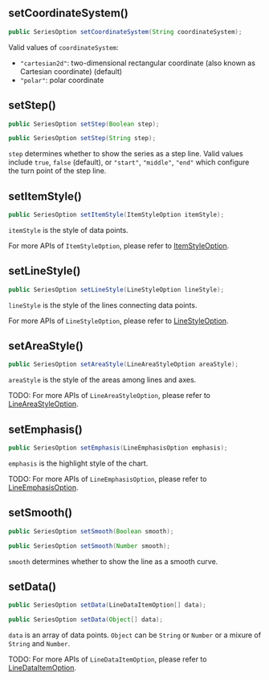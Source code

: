 ## setCoordinateSystem()

```java
public SeriesOption setCoordinateSystem(String coordinateSystem);
```

Valid values of `coordinateSystem`:
- `"cartesian2d"`: two-dimensional rectangular coordinate (also known as Cartesian coordinate) (default)
- `"polar"`: polar coordinate

## setStep()

```java
public SeriesOption setStep(Boolean step);

public SeriesOption setStep(String step);
```

`step` determines whether to show the series as a step line. Valid values include `true`, `false` (default), or `"start"`, `"middle"`, `"end"` which configure the turn point of the step line.

## setItemStyle()

```java
public SeriesOption setItemStyle(ItemStyleOption itemStyle);
```

`itemStyle` is the style of data points.

For more APIs of `ItemStyleOption`, please refer to [ItemStyleOption](component-apis/item-style-option).

## setLineStyle()

```java
public SeriesOption setLineStyle(LineStyleOption lineStyle);
```

`lineStyle` is the style of the lines connecting data points.

For more APIs of `LineStyleOption`, please refer to [LineStyleOption](component-apis/line-style-option).

## setAreaStyle()

```java
public SeriesOption setAreaStyle(LineAreaStyleOption areaStyle);
```

`areaStyle` is the style of the areas among lines and axes.

TODO: For more APIs of `LineAreaStyleOption`, please refer to [LineAreaStyleOption](component-apis/line-area-style-option).

## setEmphasis()

```java
public SeriesOption setEmphasis(LineEmphasisOption emphasis);
```

`emphasis` is the highlight style of the chart.

TODO: For more APIs of `LineEmphasisOption`, please refer to [LineEmphasisOption](component-apis/line-emphasis-option).

## setSmooth()

```java
public SeriesOption setSmooth(Boolean smooth);

public SeriesOption setSmooth(Number smooth);
```

`smooth` determines whether to show the line as a smooth curve.

## setData()

```java
public SeriesOption setData(LineDataItemOption[] data);

public SeriesOption setData(Object[] data);
```

`data` is an array of data points. `Object` can be `String` or `Number` or a mixure of `String` and `Number`.

TODO: For more APIs of `LineDataItemOption`, please refer to [LineDataItemOption](component-apis/line-data-item-option).
